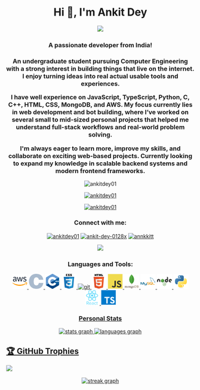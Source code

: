 <h1 align="center">Hi 👋, I'm Ankit Dey</h1>

<div align="center">
  <img height="300" src="https://media1.tenor.com/m/QQKWGA9XcrcAAAAC/gigachad-giga-chad.gif"  />
</div>

<h3 align="center">A passionate developer from India!</h3>
<h3 align="center">An undergraduate student pursuing Computer Engineering with a strong interest in building things that live on the internet. I enjoy turning ideas into real actual usable tools and experiences.

I have well experience on JavaScript, TypeScript, Python, C, C++, HTML, CSS, MongoDB, and AWS. My focus currently lies in web development and bot building, where I’ve worked on several small to mid-sized personal projects that helped me understand full-stack workflows and real-world problem solving.

I'm always eager to learn more, improve my skills, and collaborate on exciting web-based projects. Currently looking to expand my knowledge in scalable backend systems and modern frontend frameworks.</h3>

<p align="center"> <img src="https://komarev.com/ghpvc/?username=ankitdey01&label=Profile%20views&color=0e75b6&style=flat" alt="ankitdey01" /> </p>

<p align="center"> <a href="https://github.com/ryo-ma/github-profile-trophy"><img src="https://github-profile-trophy.vercel.app/?username=ankitdey01" alt="ankitdey01" /></a> </p>

<p align="center"> <a href="https://twitter.com/ankitdey01" target="blank"><img src="https://img.shields.io/twitter/follow/ankitdey01?logo=twitter&style=for-the-badge" alt="ankitdey01" /></a> </p>

<h3 align="center">Connect with me:</h3>
<p align="center">
<a href="https://twitter.com/ankitdey01" target="blank"><img align="center" src="https://raw.githubusercontent.com/rahuldkjain/github-profile-readme-generator/master/src/images/icons/Social/twitter.svg" alt="ankitdey01" height="30" width="40" /></a>
<a href="https://linkedin.com/in/ankit-dey-0128x" target="blank"><img align="center" src="https://raw.githubusercontent.com/rahuldkjain/github-profile-readme-generator/master/src/images/icons/Social/linked-in-alt.svg" alt="ankit-dey-0128x" height="30" width="40" /></a>
<a href="https://instagram.com/aankkittt" target="blank"><img align="center" src="https://raw.githubusercontent.com/rahuldkjain/github-profile-readme-generator/master/src/images/icons/Social/instagram.svg" alt="annkkitt" height="30" width="40" /></a>
</p>

<div align="center">
  <img height="200" src="https://media1.giphy.com/media/v1.Y2lkPTc5MGI3NjExbXZ3aTF6dXczdDFxdXF0NW1pc3Z6NXpsNnFhamR5Z2w0YnMyZ2VkMCZlcD12MV9pbnRlcm5hbF9naWZfYnlfaWQmY3Q9Zw/Ws6T5PN7wHv3cY8xy8/giphy.gif"  />
</div>

<h3 align="center">Languages and Tools:</h3>
<p align="center"> <a href="https://aws.amazon.com" target="_blank" rel="noreferrer"> <img src="https://raw.githubusercontent.com/devicons/devicon/master/icons/amazonwebservices/amazonwebservices-original-wordmark.svg" alt="aws" width="40" height="40"/> <a href="https://www.cprogramming.com/" target="_blank" rel="noreferrer"> <img src="https://raw.githubusercontent.com/devicons/devicon/master/icons/c/c-original.svg" alt="c" width="40" height="40"/> </a> <a href="https://www.w3schools.com/cpp/" target="_blank" rel="noreferrer"> <img src="https://raw.githubusercontent.com/devicons/devicon/master/icons/cplusplus/cplusplus-original.svg" alt="cplusplus" width="40" height="40"/> </a> <a href="https://www.w3schools.com/css/" target="_blank" rel="noreferrer"> <img src="https://raw.githubusercontent.com/devicons/devicon/master/icons/css3/css3-original-wordmark.svg" alt="css3" width="40" height="40"/> </a> <a href="https://git-scm.com/" target="_blank" rel="noreferrer"> <img src="https://www.vectorlogo.zone/logos/git-scm/git-scm-icon.svg" alt="git" width="40" height="40"/> </a> <a href="https://www.w3.org/html/" target="_blank" rel="noreferrer"> <img src="https://raw.githubusercontent.com/devicons/devicon/master/icons/html5/html5-original-wordmark.svg" alt="html5" width="40" height="40"/> </a> <a href="https://developer.mozilla.org/en-US/docs/Web/JavaScript" target="_blank" rel="noreferrer"> <img src="https://raw.githubusercontent.com/devicons/devicon/master/icons/javascript/javascript-original.svg" alt="javascript" width="40" height="40"/> </a> <a href="https://www.mongodb.com/" target="_blank" rel="noreferrer"> <img src="https://raw.githubusercontent.com/devicons/devicon/master/icons/mongodb/mongodb-original-wordmark.svg" alt="mongodb" width="40" height="40"/> </a> <a href="https://www.mysql.com/" target="_blank" rel="noreferrer"> <img src="https://raw.githubusercontent.com/devicons/devicon/master/icons/mysql/mysql-original-wordmark.svg" alt="mysql" width="40" height="40"/> </a> <a href="https://nodejs.org" target="_blank" rel="noreferrer"> <img src="https://raw.githubusercontent.com/devicons/devicon/master/icons/nodejs/nodejs-original-wordmark.svg" alt="nodejs" width="40" height="40"/> </a> <a href="https://www.python.org" target="_blank" rel="noreferrer"> <img src="https://raw.githubusercontent.com/devicons/devicon/master/icons/python/python-original.svg" alt="python" width="40" height="40"/> </a> <a href="https://reactjs.org/" target="_blank" rel="noreferrer"> <img src="https://raw.githubusercontent.com/devicons/devicon/master/icons/react/react-original-wordmark.svg" alt="react" width="40" height="40"/> </a> <a href="https://www.typescriptlang.org/" target="_blank" rel="noreferrer"> <img src="https://raw.githubusercontent.com/devicons/devicon/master/icons/typescript/typescript-original.svg" alt="typescript" width="40" height="40"/> </p>

<div align="center">
  <h3>Personal Stats</h3>
  <img src="https://github-readme-stats.vercel.app/api?username=ankitdey01&hide_title=false&hide_rank=false&show_icons=true&include_all_commits=true&count_private=true&disable_animations=false&theme=dark&locale=en&hide_border=false" height="150" alt="stats graph"  />
  <img src="https://github-readme-stats.vercel.app/api/top-langs?username=ankitdey01&locale=en&hide_title=false&layout=compact&card_width=320&langs_count=5&theme=dark&hide_border=false" height="150" alt="languages graph"  />
</div>

## 🏆 GitHub Trophies
![](https://github-profile-trophy.vercel.app/?username=ankitdey01&theme=discord&no-frame=false&no-bg=true&margin-w=4)

<div align="center">
  <img src="https://streak-stats.demolab.com?user=ankitdey01&locale=en&mode=daily&theme=dark&hide_border=false&border_radius=5&order=3" height="220" alt="streak graph"  />
</div>

